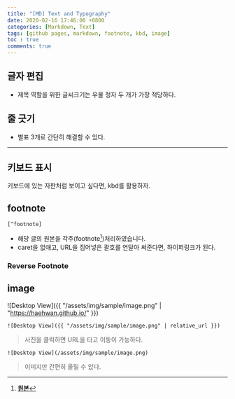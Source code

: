 ```yaml
---
title: "[MD] Text and Typography"
date: 2020-02-16 17:46:00 +0800
categories: [Markdown, Text]
tags: [github pages, markdown, footnote, kbd, image]
toc : true
comments: true
---
```



## 글자 편집
+ 제목 역할을 위한 글씨크기는 우물 정자 두 개가 가장 적당하다.


## 줄 긋기
 + 별표 3개로 간단히 해결할 수 있다.  

***


## 키보드 표시
<kbd>키보드</kbd>에 있는 자판처럼 보이고 싶다면, kbd를 활용하자.


## footnote
```
[^footnote]
```
+ 해당 글의 원본을 각주(footnote[^footnote])처리하였습니다.
+ caret을 없애고, URL을 집어넣은 괄호를 연달아 써준다면, 하이퍼링크가 된다.

### Reverse Footnote
[^footnote]: [**원본**](https://github.com/cotes2020/jekyll-theme-chirpy/)  



## image

![Desktop View]({{ "/assets/img/sample/image.png" | "https://haehwan.github.io/" }})

```
![Desktop View]({{ "/assets/img/sample/image.png" | relative_url }})
```
> 사진을 클릭하면 URL을 타고 이동이 가능하다.  

```
![Desktop View](/assets/img/sample/image.png)
```
> 이미지만 간편히 올릴 수 있다.  
